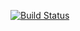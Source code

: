 [![Build 
Status](https://travis-ci.org/jburke1203/superlists.svg?branch=master)](https://travis-ci.org/jburke1203/superlists)
